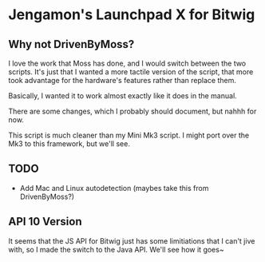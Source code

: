 # Jengamon's Launchpad X for Bitwig

## Why not DrivenByMoss?

I love the work that Moss has done, and I would switch between the two scripts.
It's just that I wanted a more tactile version of the script, that more
took advantage for the hardware's features rather than replace them.

Basically, I wanted it to work almost exactly like it does in the manual.

There are some changes, which I probably should document, but nahhh for now.

This script is much cleaner than my Mini Mk3 script. I might port over the Mk3
to this framework, but we'll see.

## TODO

- Add Mac and Linux autodetection (maybes take this from DrivenByMoss?)

## API 10 Version

It seems that the JS API for Bitwig just has some limitiations that I can't jive
with, so I made the switch to the Java API. We'll see how it goes~
